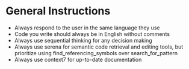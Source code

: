 # General Instructions

- Always respond to the user in the same language they use
- Code you write should always be in English without comments
- Always use sequential thinking for any decision making
- Always use serena for semantic code retrieval and editing tools, but prioritize using find_referencing_symbols over search_for_pattern
- Always use context7 for up-to-date documentation

